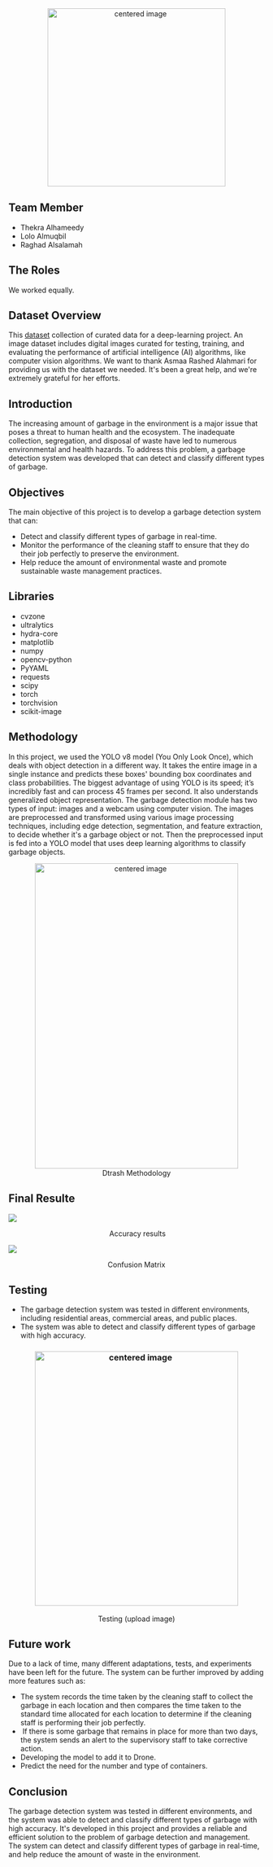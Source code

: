 <div align="center"><img src="Logo.png" alt="centered image" height="350" width="350">
</div>


## Team Member 
- Thekra Alhameedy
- Lolo Almuqbil 
- Raghad Alsalamah
  
## The Roles  
We worked equally.
  
## Dataset Overview  
This [dataset](https://universe.roboflow.com/asmaa-rashed-alahmari-fvl6d/wastebasket_trash_detecation/dataset/3)  collection of curated data for a deep-learning project. An image dataset includes digital images curated for testing, training, and evaluating the performance of artificial intelligence (AI) algorithms, like computer vision algorithms. We want to thank Asmaa Rashed Alahmari for providing us with the dataset we needed. It's been a great help, and we're extremely grateful for her efforts.

## Introduction
The increasing amount of garbage in the environment is a major issue that poses a threat to human health and the ecosystem. The inadequate collection, segregation, and disposal of waste have led to numerous environmental and health hazards. 
To address this problem, a garbage detection system was developed that can detect and classify different types of garbage.

## Objectives
The main objective of this project is to develop a garbage detection system that can:
- Detect and classify different types of garbage in real-time.
- Monitor the performance of the cleaning staff to ensure that they do their job perfectly to preserve the environment.
- Help reduce the amount of environmental waste and promote sustainable waste management practices.

 ##  Libraries
- cvzone
- ultralytics
- hydra-core 
- matplotlib 
- numpy 
- opencv-python 
- PyYAML 
- requests 
- scipy 
- torch 
- torchvision 
- scikit-image 

## Methodology
In this project, we used the YOLO v8 model (You Only Look Once), which deals with object detection in a different way. It takes the entire image in a single instance and predicts these boxes' bounding box coordinates and class probabilities. The biggest advantage of using YOLO is its speed; it’s incredibly fast and can process 45 frames per second. It also understands generalized object representation.
The garbage detection module has two types of input: images and a webcam using computer vision. The images are preprocessed and transformed using various image processing techniques, including edge detection, segmentation, and feature extraction, to decide whether it's a garbage object or not. Then the preprocessed input is fed into a YOLO model that uses deep learning algorithms to classify garbage objects.

<div align="center"><img src="systemـworkflow.png" alt="centered image" height="600" width="400"></div>
<div align="center"> Dtrash Methodology </div>

## Final Resulte
![ ](results.png)
<div align="center">  Accuracy results </div>

![ ](confusion_matrix.png)
<div align="center"> Confusion Matrix </div>

## Testing
- The garbage detection system was tested in different environments, including residential areas, commercial areas, and public places. 
- The system was able to detect and classify different types of garbage with high accuracy.

### <div align="center"><img src="test.png" alt="centered image" height="500" width="400"> </div>
<div align="center"> Testing (upload image) </div>



## Future work
Due to a lack of time, many different adaptations, tests, and experiments have been left for the future. The system can be further improved by adding more features such as:
- The system records the time taken by the cleaning staff to collect the garbage in each location and then compares the time taken to the standard time allocated for each location to determine if the cleaning staff is performing their job perfectly.
-  If there is some garbage that remains in place for more than two days, the system sends an alert to the supervisory staff to take corrective action.
- Developing the model to add it to Drone.
- Predict the need for the number and type of containers.


## Conclusion 
The garbage detection system was tested in different environments, and the system was able to detect and classify different types of garbage with high accuracy. It's developed in this project and provides a reliable and efficient solution to the problem of garbage detection and management. The system can detect and classify different types of garbage in real-time, and help reduce the amount of waste in the environment.
